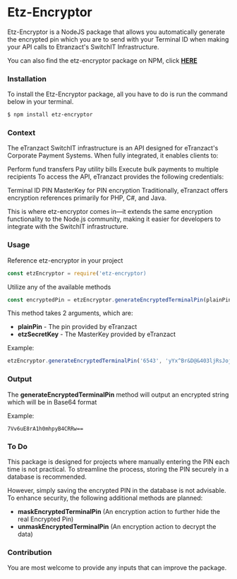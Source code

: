 # Etz-Encryptor

Etz-Encryptor is a NodeJS package that allows you automatically generate the encrypted pin which you are to send with your Terminal ID when making your API calls to Etranzact's SwitchIT Infrastructure.

You can also find the etz-encryptor package on NPM, click <a href="https://www.npmjs.com/package/etz-encryptor" target="_blank">**HERE**</a>

### Installation

To install the Etz-Encryptor package, all you have to do is run the command below in your terminal.

```bash
$ npm install etz-encryptor
```

### Context

The eTranzact SwitchIT infrastructure is an API designed for eTranzact's Corporate Payment Systems. When fully integrated, it enables clients to:

Perform fund transfers
Pay utility bills
Execute bulk payments to multiple recipients
To access the API, eTranzact provides the following credentials:

Terminal ID
PIN
MasterKey for PIN encryption
Traditionally, eTranzact offers encryption references primarily for PHP, C#, and Java.

This is where etz-encryptor comes in—it extends the same encryption functionality to the Node.js community, making it easier for developers to integrate with the SwitchIT infrastructure.

### Usage

Reference etz-encryptor in your project

```javascript
const etzEncryptor = require('etz-encryptor)
```

Utilize any of the available methods

```javascript
const encryptedPin = etzEncryptor.generateEncryptedTerminalPin(plainPin, etzSecretKey)
```

This method takes 2 arguments, which are:

- **plainPin** - The pin provided by eTranzact
- **etzSecretKey** - The MasterKey provided by eTranzact

Example:

```javascript
etzEncryptor.generateEncryptedTerminalPin('6543', 'yYx^Br&D@&403ljRsJojNK6T5JuJdU')
```

### Output

The **generateEncryptedTerminalPin** method will output an encrypted string which will be in Base64 format

Example:

```
7Vv6uE8rA1h0mhpyB4CRRw==
```

### To Do

This package is designed for projects where manually entering the PIN each time is not practical. To streamline the process, storing the PIN securely in a database is recommended.

However, simply saving the encrypted PIN in the database is not advisable. To enhance security, the following additional methods are planned:

- **maskEncryptedTerminalPin** (An encryption action to further hide the real Encrypted Pin)
- **unmaskEncryptedTerminalPin** (An encryption action to decrypt the data)

### Contribution

You are most welcome to provide any inputs that can improve the package.
